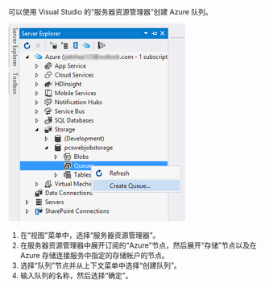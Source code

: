 可以使用 Visual Studio 的“服务器资源管理器”创建 Azure 队列。

![服务器资源管理器 Blob][Image1]

1. 在“视图”菜单中，选择“服务器资源管理器”。
2. 在服务器资源管理器中展开订阅的“Azure”节点，然后展开“存储”节点以及在 Azure 存储连接服务中指定的存储帐户的节点。
3. 选择“队列”节点并从上下文菜单中选择“创建队列”。
4. 输入队列的名称，然后选择“确定”。   

[Image1]: ./media/vs-create-queue-in-server-explorer/vs-storage-queues-create-in-server-explorer.png